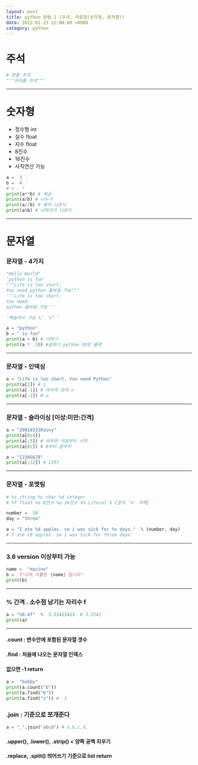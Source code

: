 ```yaml
---
layout: post
title: python 문법 1 (주석, 자료형(숫자형, 문자열))
date: 2022-01-23 22:00:00 +0900
category: python
---
```

# 주석
```python
# 한줄 주석
"""여러줄 주석"""
```

---

# 숫자형
- 정수형 int
- 실수 float
- 지수 float
- 8진수
- 16진수
- 사칙연산 가능
```python
a =  3
b =  4
# + - *
print(a**b) # 제곱
print(a/b) # 나누기
print(a//b) # 몫이 나온다
print(a%b) # 나머지가 나온다
```

---

# 문자열

### 문자열 - 4가지

```python
"Hello World"
'python is fun'
"""Life is too short,
You need python 줄바꿈 가능"""
'''Life is too short,
You need
python 줄바꿈 가능'''

'백슬러시 가능 \'  \" '

a = "python"
b = " is fun"
print(a + b) # 더하기
print(a *  10) #곱하기 python 10번 출력
```
---
### 문자열 - 인덱싱
```python
a = "Life is too short, You need Python"
print(a[2]) # i
print(a[-1]) # 마지막 문자 n
print(a[-2]) # o
```
---
### 문자열 - 슬라이싱 [이상:미만:간격]
```python
a = "20010331Rainy"
print(a[0:4])
print(a[:5]) # 비우면 처음부터 시작
print(a[8:]) # 8부터 끝까지

a = "12345678"
print(a[::2]) # 1357
```
---
### 문자열 - 포맷팅
```python
# %s string %c char %d integer 
# %f float %o 8진수 %x 16진수 %% Literal % {문자 '%' 자체}

number =  10
day = "three"

a = "I ate %d apples. so i was sick for %s days."  % (number, day)
# I ate 10 apples. so i was sick for three days.
```
---
### 3.6 version 이상부터 가능
```python
name =  "mazino"
b =  f"나의 이름은 {name} 입니다"
print(b)
```
---
### % 간격 . 소수점 남기는 자리수 f
```python
a = "%0.4f"  %  3.23423423  # 3.2342
print(a)
```
---
#### .count : 변수안에 포함된 문자열 갯수 
#### .find : 처음에 나오는 문자열 인덱스
#### 없으면 -1 return
```python
a =  "hobby"
print(a.count("b"))
print(a.find("b"))
print(a.find("x")) # -1
```
### .join : 기준으로 쪼개준다
```python
a = ",".join("abcd") # a,b,c,d,
```
#### .upper(), .lower(), .strip() < 양쪽 공백 지우기
#### .replace, .split() 띄어쓰기 기준으로 list return